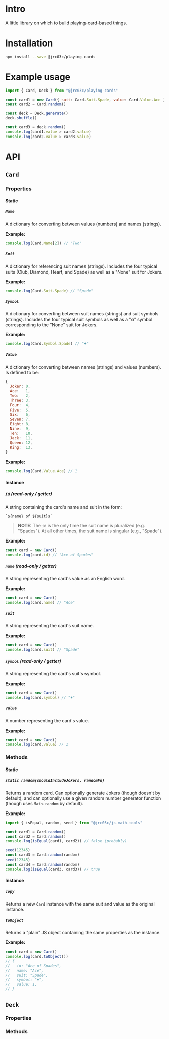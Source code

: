 # Intro

A little library on which to build playing-card-based things.

# Installation

```bash
npm install --save @jrc03c/playing-cards
```

# Example usage

```js
import { Card, Deck } from "@jrc03c/playing-cards"

const card1 = new Card({ suit: Card.Suit.Spade, value: Card.Value.Ace })
const card2 = Card.random()

const deck = Deck.generate()
deck.shuffle()

const card3 = deck.random()
console.log(card1.value > card2.value)
console.log(card2.value > card3.value)
```

# API

## `Card`

### Properties

#### Static

##### `Name`

A dictionary for converting between values (numbers) and names (strings).

**Example:**

```js
console.log(Card.Name[2]) // "Two"
```

##### `Suit`

A dictionary for referencing suit names (strings). Includes the four typical suits (Club, Diamond, Heart, and Spade) as well as a "None" suit for Jokers. 

**Example:**

```js
console.log(Card.Suit.Spade) // "Spade"
```

##### `Symbol`

A dictionary for converting between suit names (strings) and suit symbols (strings). Includes the four typical suit symbols as well as a "∅" symbol corresponding to the "None" suit for Jokers.

**Example:**

```js
console.log(Card.Symbol.Spade) // "♠"
```

##### `Value`

A dictionary for converting between names (strings) and values (numbers). Is defined to be:

```js
{
  Joker: 0,
  Ace:   1,
  Two:   2,
  Three: 3,
  Four:  4,
  Five:  5,
  Six:   6,
  Seven: 7,
  Eight: 8,
  Nine:  9,
  Ten:   10,
  Jack:  11,
  Queen: 12,
  King:  13,
}
```

**Example:**

```js
console.log(Card.Value.Ace) // 1
```

#### Instance

##### `id` (read-only / getter)

A string containing the card's name and suit in the form:

```
`${name} of ${suit}s`
```

> **NOTE:** The `id` is the only time the suit name is pluralized (e.g. "Spades"). At all other times, the suit name is singular (e.g., "Spade").

**Example:**

```js
const card = new Card()
console.log(card.id) // "Ace of Spades"
```

##### `name` (read-only / getter)

A string representing the card's value as an English word.

**Example:**

```js
const card = new Card()
console.log(card.name) // "Ace"
```

##### `suit`

A string representing the card's suit name.

**Example:**

```js
const card = new Card()
console.log(card.suit) // "Spade"
```

##### `symbol` (read-only / getter)

A string representing the card's suit's symbol.

**Example:**

```js
const card = new Card()
console.log(card.symbol) // "♠"
```

##### `value`

A number representing the card's value.

**Example:**

```js
const card = new Card()
console.log(card.value) // 1
```

### Methods

#### Static

##### `static random(shouldIncludeJokers, randomFn)`

Returns a random card. Can optionally generate Jokers (though doesn't by default), and can optionally use a given random number generator function (though uses `Math.random` by default).

**Example:**

```js
import { isEqual, random, seed } from "@jrc03c/js-math-tools"

const card1 = Card.random()
const card2 = Card.random()
console.log(isEqual(card1, card2)) // false (probably)

seed(12345)
const card3 = Card.random(random)
seed(12345)
const card4 = Card.random(random)
console.log(isEqual(card3, card3)) // true
```

#### Instance

##### `copy`

Returns a new `Card` instance with the same suit and value as the original instance.

##### `toObject`

Returns a "plain" JS object containing the same properties as the instance.

**Example:**

```js
const card = new Card()
console.log(card.toObject())
// {
//   id: "Ace of Spades",
//   name: "Ace",
//   suit: "Spade",
//   symbol: "♠",
//   value: 1,
// }
```

## `Deck`

### Properties

### Methods